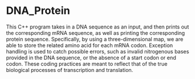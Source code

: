 # DNA_Protein
This C++ program takes in a DNA sequence as an input, and then prints out the corresponding mRNA sequence, as well as printing the corresponding protein sequence.
Specifically, by using a three-dimensional map, we are able to store the related amino acid for each mRNA codon. 
Exception handling is used to catch possible errors, such as invalid nitrogenous bases provided in the DNA sequence, or the absence of a start codon or end codon. These coding practices are meant to reflect that of the true biological processes of transcription and translation. 
